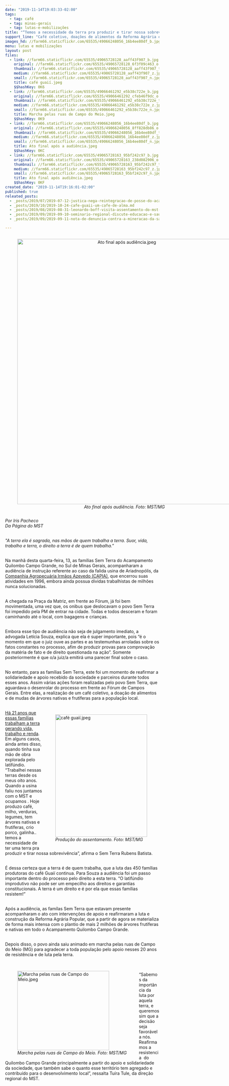 ```yaml
---
date: "2019-11-14T19:03:33-02:00"
tags:
  - tag: café
  - tag: minas-gerais
  - tag: lutas-e-mobilizações
title: "“Temos a necessidade da terra pra produzir e tirar nossa sobrevivência”, afirma Sem Terra "
support_line: "Café coletivo, doações de alimentos da Reforma Agrária e marcha marcam o dia da audiência de instrução sobre o caso da falida unisa de Ariadnopólis"
images_hd: //farm66.staticflickr.com/65535/49066248056_16b4ee80df_b.jpg
menu: lutas e mobilizações
layout: post
files:
  - link: //farm66.staticflickr.com/65535/49065728128_aaff43f907_b.jpg
    original: //farm66.staticflickr.com/65535/49065728128_6f3f09c463_o.jpg
    thumbnail: //farm66.staticflickr.com/65535/49065728128_aaff43f907_t.jpg
    medium: //farm66.staticflickr.com/65535/49065728128_aaff43f907_z.jpg
    small: //farm66.staticflickr.com/65535/49065728128_aaff43f907_n.jpg
    title: café guaií.jpeg
    $$hashKey: 0K6
  - link: //farm66.staticflickr.com/65535/49066461292_e5b38c722e_b.jpg
    original: //farm66.staticflickr.com/65535/49066461292_cfeb46f9dc_o.jpg
    thumbnail: //farm66.staticflickr.com/65535/49066461292_e5b38c722e_t.jpg
    medium: //farm66.staticflickr.com/65535/49066461292_e5b38c722e_z.jpg
    small: //farm66.staticflickr.com/65535/49066461292_e5b38c722e_n.jpg
    title: Marcha pelas ruas de Campo do Meio.jpeg
    $$hashKey: 0K9
  - link: //farm66.staticflickr.com/65535/49066248056_16b4ee80df_b.jpg
    original: //farm66.staticflickr.com/65535/49066248056_8ff828db86_o.jpg
    thumbnail: //farm66.staticflickr.com/65535/49066248056_16b4ee80df_t.jpg
    medium: //farm66.staticflickr.com/65535/49066248056_16b4ee80df_z.jpg
    small: //farm66.staticflickr.com/65535/49066248056_16b4ee80df_n.jpg
    title: Ato final após a audiência.jpeg
    $$hashKey: 0KC
  - link: //farm66.staticflickr.com/65535/49065728163_95bf242c97_b.jpg
    original: //farm66.staticflickr.com/65535/49065728163_238d082906_o.jpg
    thumbnail: //farm66.staticflickr.com/65535/49065728163_95bf242c97_t.jpg
    medium: //farm66.staticflickr.com/65535/49065728163_95bf242c97_z.jpg
    small: //farm66.staticflickr.com/65535/49065728163_95bf242c97_n.jpg
    title: Ato final após audiência.jpeg
    $$hashKey: 0KF
created_date: "2019-11-14T19:16:01-02:00"
published: true
releated_posts:
  - _posts/2019/07/2019-07-12-justica-nega-reintegracao-de-posse-do-acampamento-quilombo-campo-grande.md
  - _posts/2019/10/2019-10-24-cafe-guaii-um-cafe-de-alma.md
  - _posts/2019/08/2019-08-31-leonardo-boff-visita-assentamento-do-mst-na-zona-da-mata-mineira.md
  - _posts/2019/09/2019-09-10-seminario-regional-discute-educacao-e-saude-em-minas-gerais.md
  - _posts/2019/09/2019-09-11-nota-de-denuncia-contra-a-mineracao-da-sam-norte-de-minas.md

---
```

<div style="text-align:center">
<figure class="image" style="display:inline-block"><img alt="Ato final após audiência.jpeg" height="867" src="//farm66.staticflickr.com/65535/49065728163_95bf242c97_b.jpg" width="700" />
<figcaption><em>Ato final ap&oacute;s audi&ecirc;ncia. Foto: MST/MG</em></figcaption>
</figure>
</div>

<p><em>Por Iris Pacheco&nbsp;<br />
Da P&aacute;gina do MST</em><br />
&nbsp;</p>

<p><em>&quot;A terra ela &eacute; sagrada, nas m&atilde;os de quem trabalha a terra. Suor, vida, trabalho e terra, o direito a terra &eacute; de quem trabalha.&quot;</em><br />
&nbsp;</p>

<p>Na manh&atilde; desta quarta-feira, 13, as fam&iacute;lias Sem Terra do Acampamento Quilombo Campo Grande, no Sul de Minas Gerais, acompanharam a audi&ecirc;ncia de instru&ccedil;&atilde;o referente ao caso da falida usina de Ariadnop&oacute;lis, da <a href="http://www.mst.org.br/2019/11/11/em-minas-acampamento-quilombo-campo-grande-volta-a-ser-tema-de-audiencia.html" target="_blank">Companhia Agropecu&aacute;ria Irm&atilde;os Azevedo (CAPIA)</a>, que encerrou suas atividades em 1996, embora ainda possua d&iacute;vidas trabalhistas de milh&otilde;es nunca solucionadas.&nbsp;&nbsp;<br />
&nbsp;</p>

<p>A chegada na Pra&ccedil;a da Matriz, em frente ao F&oacute;rum, j&aacute; foi bem movimentada, uma vez que, os onibus que deslocavam o povo Sem Terra foi impedido pela PM de entrar na cidade. Todas e todos desceram e foram caminhando at&eacute; o local, com bagagens e crian&ccedil;as.<br />
&nbsp;</p>

<p>Embora esse tipo de audi&ecirc;ncia n&atilde;o seja de julgamento imediato, a advogada Let&iacute;cia Souza, explica que ela &eacute; super importante, pois &ldquo;&eacute; o momento em que o juiz ouve as partes e as testemunhas arroladas sobre os fatos constantes no processo, afim de produzir provas para comprova&ccedil;&atilde;o da mat&eacute;ria de fato e de direito questionada na a&ccedil;&atilde;o&rdquo;. Somente posteriormente &eacute; que o/a juiz/a emitir&aacute; uma parecer final sobre o caso.<br />
&nbsp;</p>

<p>No entanto, para as fam&iacute;lias Sem Terra, este foi um momento de reafirmar a solidariedade e apoio recebido da sociedade e parceiros durante todos esses anos. Assim v&aacute;rias a&ccedil;&otilde;es foram realizadas pelo povo Sem Terra, que aguardava o desenrolar do processo em frente ao F&oacute;rum de Campos Gerais. Entre elas, a realiza&ccedil;&atilde;o de um caf&eacute; coletivo, a doa&ccedil;&atilde;o de alimentos e de mudas de &aacute;rvores nativas e frut&iacute;feras para a popula&ccedil;&atilde;o local.&nbsp;<br />
&nbsp;</p>

<figure class="image" style="float:right"><img alt="café guaií.jpeg" height="400" src="//farm66.staticflickr.com/65535/49065728128_aaff43f907_b.jpg" width="300" />
<figcaption><em>Produ&ccedil;&atilde;o do assentamento. Foto: MST/MG</em></figcaption>
</figure>

<p><a href="http://www.mst.org.br/2019/11/11/em-minas-acampamento-quilombo-campo-grande-volta-a-ser-tema-de-audiencia.html" target="_blank">H&aacute; 21 anos que essas fam&iacute;lias trabalham a terra gerando vida, trabalho e renda</a>. Em alguns casos, ainda antes disso, quando tinha sua m&atilde;o de obra explorada pelo latif&uacute;ndio. &ldquo;Trabalhei nessas terras desde os meus oito anos. Quando a usina faliu nos juntamos com o MST e ocupamos . Hoje produzo caf&eacute;, milho, verduras, legumes, tem &aacute;rvores nativas e frut&iacute;feras, crio porco, galinha.. temos a necessidade de ter uma terra pra produzir e tirar nossa sobreviv&ecirc;ncia&rdquo;, afirma o Sem Terra Rubens Batista.&nbsp;<br />
&nbsp;</p>

<p>&Eacute; dessa certeza que a terra &eacute; de quem trabalha, que a luta das 450 fam&iacute;lias produtoras do caf&eacute; Guai&iacute; continua. Para Souza a audi&ecirc;ncia foi um passo importante dentro do processo pelo direito a esta terra. &ldquo;O latif&uacute;ndio improdutivo n&atilde;o pode ser um empecilho aos direitos e garantias constitucionais. A terra &eacute; um direito e &eacute; por ela que essas fam&iacute;lias resistem!&rdquo;&nbsp;<br />
&nbsp;</p>

<p>Ap&oacute;s a audi&ecirc;ncia, as fam&iacute;las Sem Terra que estavam presente acompanharam o ato com interven&ccedil;&otilde;es de apoio e reafirmaram a luta e constru&ccedil;&atilde;o da Reforma Agr&aacute;ria Popular, que a partir de agora se materializa de forma mais intensa com o plantio de mais 2 milh&otilde;es de &aacute;rvores frut&iacute;feras e nativas em todo o Acampamento Quilombo Campo Grande.&nbsp;<br />
&nbsp;</p>

<p>Depois disso, o povo ainda saiu animado em marcha pelas ruas de Campo do Meio (MG) para agradecer a toda popula&ccedil;&atilde;o pelo apoio nesses 20 anos de resist&ecirc;ncia e de luta pela terra.&nbsp;<br />
&nbsp;</p>

<figure class="image" style="float:left"><img alt="Marcha pelas ruas de Campo do Meio.jpeg" height="259" src="//farm66.staticflickr.com/65535/49066461292_e5b38c722e_b.jpg" width="300" />
<figcaption><em>Marcha pelas ruas de Campo do Meio. Foto: MST/MG</em></figcaption>
</figure>

<p><br />
&ldquo;Sabemos da import&acirc;ncia da luta por aquela terra, e queremos sim que a decis&atilde;o seja favor&aacute;vel a n&oacute;s. Reafirmamos a resistencia&nbsp; do Quilombo Campo Grande principalmente a partir do apoio e solidariedade da sociedade, que tamb&eacute;m sabe o quanto esse territ&oacute;rio tem agregado e contribu&iacute;do para o desenvolvimento local&rdquo;, ressalta Tu&iacute;ra Tule, da dire&ccedil;&atilde;o regional do MST.</p>
